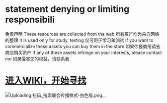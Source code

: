 # statement denying or limiting responsibili
免责声明
These resources are collected from the web
所有资产均为来自网络的整理
It is used only for study, testing
仅可用于学习和测试
If you want to commercialize these assets you can buy them in the store
如果你要商用请去商店购买资产
If any of these assets infringe on your interests, please contact me
如果侵害您的权益，请联系我


# [进入WIKI，开始寻找](https://github.com/IndiaGameMaker/UnityAsset/wiki/Assets "hello world")
![Uploading 扫码_搜索联合传播样式-白色版.png…]()

